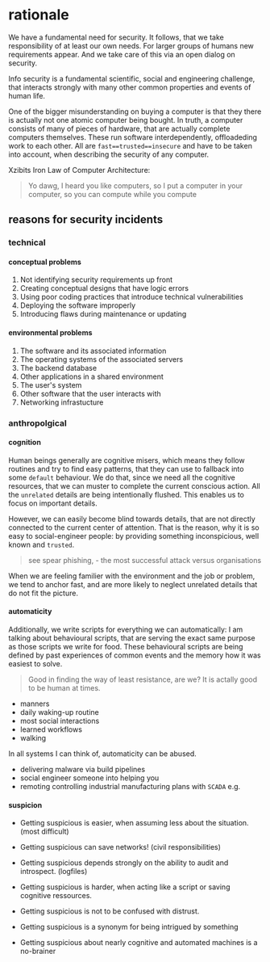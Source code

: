 # rationale

We have a fundamental need for security. It follows, that we take responsibility of at least our own needs. For larger groups of humans new requirements appear. And we take care of this via an open dialog on security.

Info security is a fundamental scientific, social and engineering challenge, that interacts strongly with many other common properties and events of human life. 

One of the bigger misunderstanding on buying a computer is that they there is actually not one atomic computer being bought. In truth, a computer consists of many of pieces of hardware, that are actually complete computers themselves. These run software interdependently, offloadeding work to each other. All are `fast==trusted==insecure` and have to be taken into account, when describing the security of any computer.

Xzibits Iron Law of Computer Architecture:
> Yo dawg, I heard you like computers, so I put a computer in your computer, so you can compute while you compute


## reasons for security incidents
### technical
#### conceptual problems
1. Not identifying security requirements up front
2. Creating conceptual designs that have logic errors
3. Using poor coding practices that introduce technical vulnerabilities
4. Deploying the software improperly
5. Introducing flaws during maintenance or updating

#### environmental problems
1. The software and its associated information
2. The operating systems of the associated servers
3. The backend database
4. Other applications in a shared environment
5. The user's system
6. Other software that the user interacts with
7. Networking infrastucture

### anthropolgical
#### cognition

Human beings generally are cognitive misers, which means they follow routines and try to find easy patterns, that they can use to fallback into some `default` behaviour. We do that, since we need all the cognitive resources, that we can muster to complete the current conscious action. All the `unrelated` details are being intentionally flushed. This enables us to focus on important details.

However, we can easily become blind towards details, that are not directly connected to the current center of attention. That is the reason, why it is so easy to social-engineer people: by providing something inconspicious, well known and `trusted`. 

>see spear phishing, - the most successful attack versus organisations

When we are feeling familier with the environment and the job or problem, we tend to anchor fast, and are more likely to neglect unrelated details that do not fit the picture.


#### automaticity

Additionally, we write scripts for everything we can automatically: I am talking about behavioural scripts, that are serving the exact same purpose as those scripts we write for food. These behavioural scripts are being defined by past experiences of common events and the memory how it was easiest to solve.
>Good in finding the way of least resistance, are we? It is actally good to be human at times.

- manners
- daily waking-up routine
- most social interactions
- learned workflows
- walking

In all systems I can think of, automaticity can be abused. 

- delivering malware via build pipelines
- social engineer someone into helping you
- remoting controlling industrial manufacturing plans with `SCADA` e.g.



#### suspicion

- Getting suspicious is easier, when assuming less about the situation. (most difficult)

- Getting suspicious can save networks! (civil responsibilities)

- Getting suspicious depends strongly on the ability to audit and introspect. (logfiles)

- Getting suspicious is harder, when acting like a script or saving cognitive ressources.

- Getting suspicious is not to be confused with distrust.

- Getting suspicious is a synonym for being intrigued by something

- Getting suspicious about nearly cognitive and automated machines is a no-brainer
